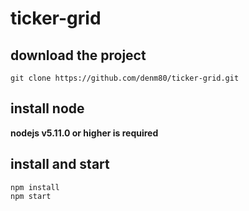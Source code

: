 # ticker-grid

## download the project
```
git clone https://github.com/denm80/ticker-grid.git
```

## install node

**nodejs v5.11.0 or higher is required**

## install and start
```
npm install
npm start
```
